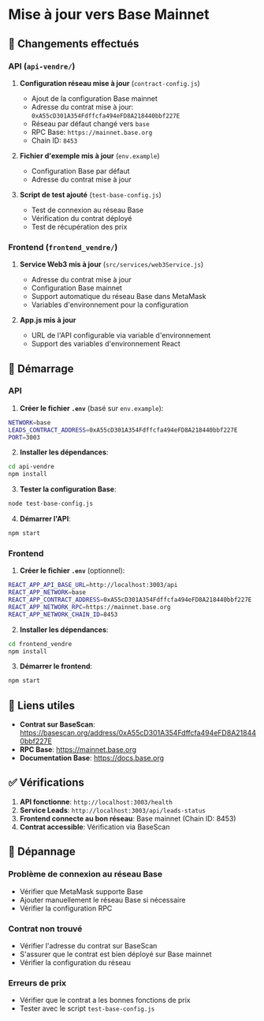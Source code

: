 # Mise à jour vers Base Mainnet

## 🎯 Changements effectués

### API (`api-vendre/`)

1. **Configuration réseau mise à jour** (`contract-config.js`)
   - Ajout de la configuration Base mainnet
   - Adresse du contrat mise à jour: `0xA55cD301A354Fdffcfa494eFD8A218440bbf227E`
   - Réseau par défaut changé vers `base`
   - RPC Base: `https://mainnet.base.org`
   - Chain ID: `8453`

2. **Fichier d'exemple mis à jour** (`env.example`)
   - Configuration Base par défaut
   - Adresse du contrat mise à jour

3. **Script de test ajouté** (`test-base-config.js`)
   - Test de connexion au réseau Base
   - Vérification du contrat déployé
   - Test de récupération des prix

### Frontend (`frontend_vendre/`)

1. **Service Web3 mis à jour** (`src/services/web3Service.js`)
   - Adresse du contrat mise à jour
   - Configuration Base mainnet
   - Support automatique du réseau Base dans MetaMask
   - Variables d'environnement pour la configuration

2. **App.js mis à jour**
   - URL de l'API configurable via variable d'environnement
   - Support des variables d'environnement React

## 🚀 Démarrage

### API

1. **Créer le fichier `.env`** (basé sur `env.example`):
```bash
NETWORK=base
LEADS_CONTRACT_ADDRESS=0xA55cD301A354Fdffcfa494eFD8A218440bbf227E
PORT=3003
```

2. **Installer les dépendances**:
```bash
cd api-vendre
npm install
```

3. **Tester la configuration Base**:
```bash
node test-base-config.js
```

4. **Démarrer l'API**:
```bash
npm start
```

### Frontend

1. **Créer le fichier `.env`** (optionnel):
```bash
REACT_APP_API_BASE_URL=http://localhost:3003/api
REACT_APP_NETWORK=base
REACT_APP_CONTRACT_ADDRESS=0xA55cD301A354Fdffcfa494eFD8A218440bbf227E
REACT_APP_NETWORK_RPC=https://mainnet.base.org
REACT_APP_NETWORK_CHAIN_ID=8453
```

2. **Installer les dépendances**:
```bash
cd frontend_vendre
npm install
```

3. **Démarrer le frontend**:
```bash
npm start
```

## 🔗 Liens utiles

- **Contrat sur BaseScan**: https://basescan.org/address/0xA55cD301A354Fdffcfa494eFD8A218440bbf227E
- **RPC Base**: https://mainnet.base.org
- **Documentation Base**: https://docs.base.org

## ✅ Vérifications

1. **API fonctionne**: `http://localhost:3003/health`
2. **Service Leads**: `http://localhost:3003/api/leads-status`
3. **Frontend connecte au bon réseau**: Base mainnet (Chain ID: 8453)
4. **Contrat accessible**: Vérification via BaseScan

## 🐛 Dépannage

### Problème de connexion au réseau Base
- Vérifier que MetaMask supporte Base
- Ajouter manuellement le réseau Base si nécessaire
- Vérifier la configuration RPC

### Contrat non trouvé
- Vérifier l'adresse du contrat sur BaseScan
- S'assurer que le contrat est bien déployé sur Base mainnet
- Vérifier la configuration du réseau

### Erreurs de prix
- Vérifier que le contrat a les bonnes fonctions de prix
- Tester avec le script `test-base-config.js` 